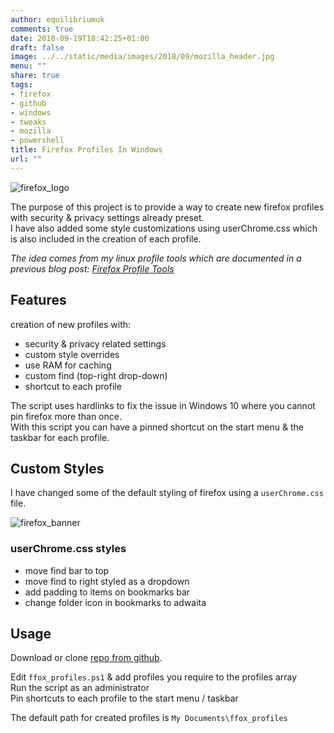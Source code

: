 ```yaml
---
author: equilibriumuk
comments: true
date: 2018-09-19T18:42:25+01:00
draft: false
image: ../../static/media/images/2018/09/mozilla_header.jpg
menu: ""
share: true
tags:
- firefox
- github
- windows
- tweaks
- mozilla
- powershell
title: Firefox Profiles In Windows
url: ""
---
```


<p class="text-center"><img src="/media/images/2018/09/logo-quantum.png" alt="firefox_logo"></p>

The purpose of this project is to provide a way to create new firefox profiles with security & privacy settings already preset.<br/>
I have also added some style customizations using userChrome.css which is also included in the creation of each profile.

*The idea comes from my linux profile tools which are documented in a previous blog post: <a href="/2018/09/12/firefox-profile-tools/" target="_blank">Firefox Profile Tools</a>*

## Features

creation of new profiles with:

* security & privacy related settings
* custom style overrides
* use RAM for caching
* custom find (top-right drop-down)
* shortcut to each profile

The script uses hardlinks to fix the issue in Windows 10 where you cannot pin firefox more than once.<br/>
With this script you can have a pinned shortcut on the start menu & the taskbar for each profile.

## Custom Styles

I have changed some of the default styling of firefox using a `userChrome.css` file.

<p class="text-center"><img src="/media/images/2018/09/ffox_win_profile.jpg" alt="firefox_banner"></p>

### userChrome.css styles

* move find bar to top
* move find to right styled as a dropdown
* add padding to items on bookmarks bar
* change folder icon in bookmarks to adwaita

## Usage

Download or clone <a href="https://github.com/equk/ffox_profiles_win" target="_blank">repo from <i class="fa fa-github-alt"></i> github</a>.

Edit `ffox_profiles.ps1` & add profiles you require to the profiles array<br/>
Run the script as an administrator<br/>
Pin shortcuts to each profile to the start menu / taskbar

The default path for created profiles is `My Documents\ffox_profiles`